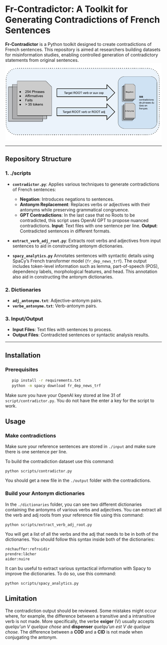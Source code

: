 # Fr-Contradictor: A Toolkit for Generating Contradictions of French Sentences

**Fr-Contradictor** is a Python toolkit designed to create contradictions of French sentences. This repository is aimed at researchers building datasets for misinformation studies, enabling controlled generation of contradictory statements from original sentences.
![Alt text](images/Contradictions_Pipeline.png?raw=true "Title")

--------------------------------------------------------------------------------------------------------------------------------------------------------------------------------------------------------------------------------------------------------------------

## Repository Structure

### 1. **./scripts**

- **`contradictor.py`**: Applies various techniques to generate contradictions of French sentences:

  - **Negation**: Introduces negations to sentences.
  - **Antonym Replacement**: Replaces verbs or adjectives with their antonyms while preserving grammatical congruence.
  - **GPT Contradictions**: In the last case that no Roots to be contradicted, this script uses OpenAI GPT to propose nuanced contradictions.
    **Input**: Text files with one sentence per line.
    **Output**: Contradicted sentences in different formats.
- **`extract_verb_adj_root.py`**: Extracts root verbs and adjectives from input sentences to aid in constructing antonym dictionaries.
- **`spacy_analytics.py`**
  Annotates sentences with syntactic details using SpaCy’s French transformer model (`fr_dep_news_trf`). The output includes token-level information such as lemma, part-of-speech (POS), dependency labels, morphological features, and head. This annotation also aid in constructing the antonym dictionaries.

### 2. **Dictionaries**

- **`adj_antonyme.txt`**: Adjective-antonym pairs.
- **`verbe_antonyme.txt`**: Verb-antonym pairs.

### 3. **Input/Output**

- **Input Files**: Text files with sentences to process.
- **Output Files**: Contradicted sentences or syntactic analysis results.

---

## Installation

### Prerequisites

```bash
   pip install -r requirements.txt
   python -m spacy download fr_dep_news_trf
```

Make sure you have your OpenAI key stored at line 31 of `script/contradictor.py`. You do not have the enter a key for the script to work.

## Usage

### Make contradictions

Make sure your reference sentences are stored in `./input` and make sure there is one sentence per line.

To build the contradiction dataset use this command:

```
python scripts/contradictor.py
```

You should get a new file in the `./output` folder with the contradictions.

### Build your Antonym dictionaries

In the `./dictionaries` folder, you can see two different dictionaries containing the antonyms of various verbs and adjectives. You can extract all the verb and adj roots from your reference file using this command:

```
python scripts/extract_verb_adj_root.py
```

You will get a list of all the verbs and the adj that needs to be in both of the dictionaries. You should follow this syntax inside both of the dictionaries:

```
réchauffer:refroidir
prendre:lâcher
aider:nuire
```

It can bu useful to extract various syntactical information with Spacy to improve the dictionaries. To do so, use this command:

```
python scripts/spacy_analytics.py
```

## Limitation

The contradiction output should be reviewed. Some mistakes might occur where, for example, the difference between a transitive and a intransitive verb is not made. More specifically, the verbe **exiger** (V) usually accepts *quelqu'un V quelque chose* and **dispenser** *quelqu'un est V de quelque chose.* The difference between a **COD** and a **CID** is not made when conjugating the antonym.
